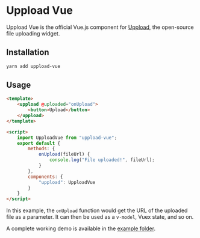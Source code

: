 # Uppload Vue

Uppload Vue is the official Vue.js component for [Uppload](https://github.com/elninotech/uppload), the open-source file uploading widget.

## Installation

```bash
yarn add uppload-vue
```

## Usage

```html
<template>
    <uppload @uploaded="onUpload">
        <button>Upload</button>
    </uppload>
</template>

<script>
    import UpploadVue from "uppload-vue";
    export default {
        methods: {
            onUpload(fileUrl) {
                console.log("File uploaded!", fileUrl);
            }
        },
        components: {
            "uppload": UpploadVue
        }
    }
</script>
```

In this example, the `onUpload` function would get the URL of the uploaded file as a parameter. It can then be used as a `v-model`, Vuex state, and so on.

A  complete working demo is available in the [example folder](https://github.com/elninotech/uppload/tree/master/wrappers/vue/example).